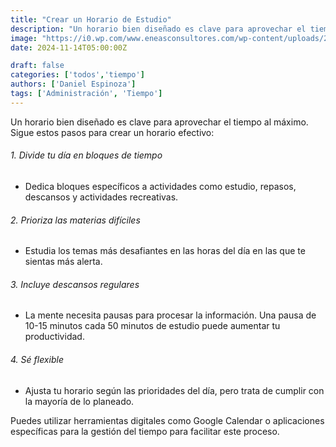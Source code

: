 ```yaml
---
title: "Crear un Horario de Estudio"
description: "Un horario bien diseñado es clave para aprovechar el tiempo al máximo."
image: "https://i0.wp.com/www.eneasconsultores.com/wp-content/uploads/2023/02/article-7-claves-mejorar-productividad-5a5efe814c677-1.jpg?fit=1024%2C581&ssl=1"
date: 2024-11-14T05:00:00Z

draft: false
categories: ['todos','tiempo']
authors: ['Daniel Espinoza']
tags: ['Administración', 'Tiempo'] 
---
```


Un horario bien diseñado es clave para aprovechar el tiempo al máximo. Sigue estos pasos para crear un horario efectivo:

###### 1. Divide tu día en bloques de tiempo

- Dedica bloques específicos a actividades como estudio, repasos, descansos y actividades recreativas.

###### 2. Prioriza las materias difíciles

- Estudia los temas más desafiantes en las horas del día en las que te sientas más alerta.

###### 3. Incluye descansos regulares

- La mente necesita pausas para procesar la información. Una pausa de 10-15 minutos cada 50 minutos de estudio puede aumentar tu productividad.

###### 4. Sé flexible

- Ajusta tu horario según las prioridades del día, pero trata de cumplir con la mayoría de lo planeado.

Puedes utilizar herramientas digitales como Google Calendar o aplicaciones específicas para la gestión del tiempo para facilitar este proceso.